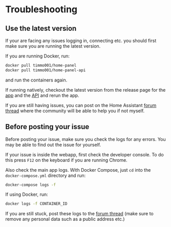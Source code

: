# Troubleshooting

## Use the latest version

If your are facing any issues logging in, connecting etc. you should first
 make sure you are running the latest version.

If you are running Docker, run:

```bash
docker pull timmo001/home-panel
docker pull timmo001/home-panel-api
```

and run the containers again.

If running natively, checkout the latest version from the release page for
 the [app] and the [API] and rerun the app.

If you are still having issues, you can post on the Home Assistant
 [forum thread] where the community will be able to help you if not myself.

## Before posting your issue

Before posting your issue, make sure you check the logs for any errors.
 You may be able to find out the issue for yourself.

If your issue is inside the webapp, first check the developer console.
 To do this press `F12` on the keyboard if you are running Chrome.

Also check the main app logs. With Docker Compose, just `cd` into the
 `docker-compose.yml` directory and run:

 ```bash
 docker-compose logs -f
 ```

 If using Docker, run:

  ```bash
 docker logs -f CONTAINER_ID
 ```

 If you are still stuck, post these logs to the [forum thread] (make sure to
  remove any personal data such as a public address etc.)

[app]: https://github.com/timmo001/home-panel/releases
[api]: https://github.com/timmo001/home-panel-api/releases
[forum thread]: https://community.home-assistant.io/t/home-panel-a-touch-compatible-webapp-for-controlling-the-home/62597
